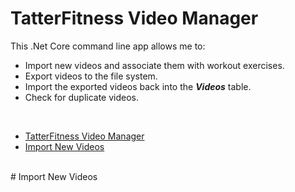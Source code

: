 # TatterFitness Video Manager
This .Net Core command line app allows me to:
- Import new videos and associate them with workout exercises.
- Export videos to the file system.
- Import the exported videos back into the ***Videos*** table.
- Check for duplicate videos.

<br>
 
- [TatterFitness Video Manager](#tatterfitness-video-manager)
- [Import New Videos](#import-new-videos)

<br>
# Import New Videos
